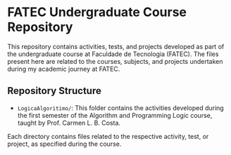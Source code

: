# FATEC Undergraduate Course Repository

This repository contains activities, tests, and projects developed as part of the undergraduate course at Faculdade de Tecnologia (FATEC). The files present here are related to the courses, subjects, and projects undertaken during my academic journey at FATEC.

## Repository Structure

- `LogicaAlgoritimo/`: This folder contains the activities developed during the first semester of the Algorithm and Programming Logic course, taught by Prof. Carmen L. B. Costa.

Each directory contains files related to the respective activity, test, or project, as specified during the course.


